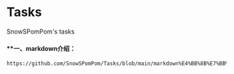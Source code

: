 # Tasks
SnowSPomPom's tasks
#### **一、markdown介绍：
```
https://github.com/SnowSPomPom/Tasks/blob/main/markdown%E4%BB%8B%E7%BB%8D.md**
```
